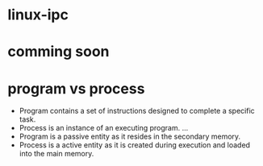 # linux-ipc
# comming soon

program vs process
==================
- Program contains a set of instructions designed to complete a specific task. 
- Process is an instance of an executing program. ... 
- Program is a passive entity as it resides in the secondary memory. 
- Process is a active entity as it is created during execution and loaded into the main memory.
